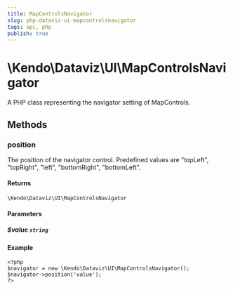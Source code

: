 ```yaml
---
title: MapControlsNavigator
slug: php-dataviz-ui-mapcontrolsnavigator
tags: api, php
publish: true
---
```


# \Kendo\Dataviz\UI\MapControlsNavigator

A PHP class representing the navigator setting of MapControls.


## Methods

### position
The position of the navigator control. Predefined values are "topLeft", "topRight", "left", "bottomRight", "bottomLeft".

#### Returns
`\Kendo\Dataviz\UI\MapControlsNavigator`

#### Parameters

##### $value `string`



#### Example 
    <?php
    $navigator = new \Kendo\Dataviz\UI\MapControlsNavigator();
    $navigator->position('value');
    ?>

